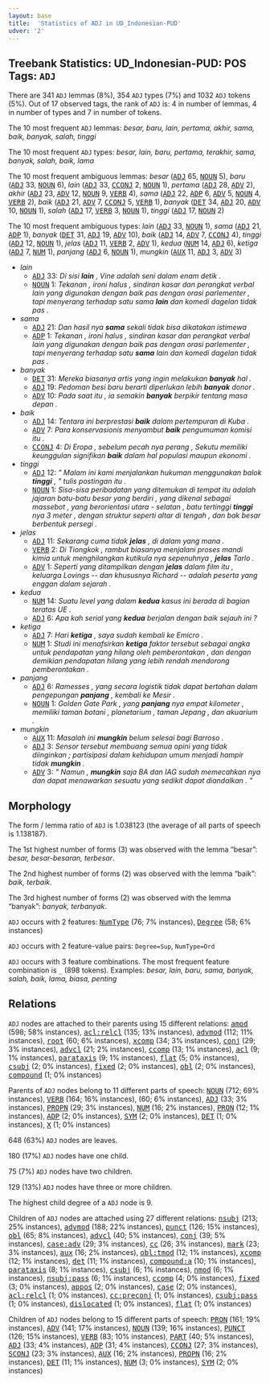 ```yaml
---
layout: base
title:  'Statistics of ADJ in UD_Indonesian-PUD'
udver: '2'
---
```


## Treebank Statistics: UD_Indonesian-PUD: POS Tags: `ADJ`

There are 341 `ADJ` lemmas (8%), 354 `ADJ` types (7%) and 1032 `ADJ` tokens (5%).
Out of 17 observed tags, the rank of `ADJ` is: 4 in number of lemmas, 4 in number of types and 7 in number of tokens.

The 10 most frequent `ADJ` lemmas: <em>besar, baru, lain, pertama, akhir, sama, baik, banyak, salah, tinggi</em>

The 10 most frequent `ADJ` types:  <em>besar, lain, baru, pertama, terakhir, sama, banyak, salah, baik, lama</em>

The 10 most frequent ambiguous lemmas: <em>besar</em> (<tt><a href="id_pud-pos-ADJ.html">ADJ</a></tt> 65, <tt><a href="id_pud-pos-NOUN.html">NOUN</a></tt> 5), <em>baru</em> (<tt><a href="id_pud-pos-ADJ.html">ADJ</a></tt> 33, <tt><a href="id_pud-pos-NOUN.html">NOUN</a></tt> 6), <em>lain</em> (<tt><a href="id_pud-pos-ADJ.html">ADJ</a></tt> 33, <tt><a href="id_pud-pos-CCONJ.html">CCONJ</a></tt> 2, <tt><a href="id_pud-pos-NOUN.html">NOUN</a></tt> 1), <em>pertama</em> (<tt><a href="id_pud-pos-ADJ.html">ADJ</a></tt> 28, <tt><a href="id_pud-pos-ADV.html">ADV</a></tt> 2), <em>akhir</em> (<tt><a href="id_pud-pos-ADJ.html">ADJ</a></tt> 23, <tt><a href="id_pud-pos-ADV.html">ADV</a></tt> 12, <tt><a href="id_pud-pos-NOUN.html">NOUN</a></tt> 9, <tt><a href="id_pud-pos-VERB.html">VERB</a></tt> 4), <em>sama</em> (<tt><a href="id_pud-pos-ADJ.html">ADJ</a></tt> 22, <tt><a href="id_pud-pos-ADP.html">ADP</a></tt> 6, <tt><a href="id_pud-pos-ADV.html">ADV</a></tt> 5, <tt><a href="id_pud-pos-NOUN.html">NOUN</a></tt> 4, <tt><a href="id_pud-pos-VERB.html">VERB</a></tt> 2), <em>baik</em> (<tt><a href="id_pud-pos-ADJ.html">ADJ</a></tt> 21, <tt><a href="id_pud-pos-ADV.html">ADV</a></tt> 7, <tt><a href="id_pud-pos-CCONJ.html">CCONJ</a></tt> 5, <tt><a href="id_pud-pos-VERB.html">VERB</a></tt> 1), <em>banyak</em> (<tt><a href="id_pud-pos-DET.html">DET</a></tt> 34, <tt><a href="id_pud-pos-ADJ.html">ADJ</a></tt> 20, <tt><a href="id_pud-pos-ADV.html">ADV</a></tt> 10, <tt><a href="id_pud-pos-NOUN.html">NOUN</a></tt> 1), <em>salah</em> (<tt><a href="id_pud-pos-ADJ.html">ADJ</a></tt> 17, <tt><a href="id_pud-pos-VERB.html">VERB</a></tt> 3, <tt><a href="id_pud-pos-NOUN.html">NOUN</a></tt> 1), <em>tinggi</em> (<tt><a href="id_pud-pos-ADJ.html">ADJ</a></tt> 17, <tt><a href="id_pud-pos-NOUN.html">NOUN</a></tt> 2)

The 10 most frequent ambiguous types:  <em>lain</em> (<tt><a href="id_pud-pos-ADJ.html">ADJ</a></tt> 33, <tt><a href="id_pud-pos-NOUN.html">NOUN</a></tt> 1), <em>sama</em> (<tt><a href="id_pud-pos-ADJ.html">ADJ</a></tt> 21, <tt><a href="id_pud-pos-ADP.html">ADP</a></tt> 1), <em>banyak</em> (<tt><a href="id_pud-pos-DET.html">DET</a></tt> 31, <tt><a href="id_pud-pos-ADJ.html">ADJ</a></tt> 19, <tt><a href="id_pud-pos-ADV.html">ADV</a></tt> 10), <em>baik</em> (<tt><a href="id_pud-pos-ADJ.html">ADJ</a></tt> 14, <tt><a href="id_pud-pos-ADV.html">ADV</a></tt> 7, <tt><a href="id_pud-pos-CCONJ.html">CCONJ</a></tt> 4), <em>tinggi</em> (<tt><a href="id_pud-pos-ADJ.html">ADJ</a></tt> 12, <tt><a href="id_pud-pos-NOUN.html">NOUN</a></tt> 1), <em>jelas</em> (<tt><a href="id_pud-pos-ADJ.html">ADJ</a></tt> 11, <tt><a href="id_pud-pos-VERB.html">VERB</a></tt> 2, <tt><a href="id_pud-pos-ADV.html">ADV</a></tt> 1), <em>kedua</em> (<tt><a href="id_pud-pos-NUM.html">NUM</a></tt> 14, <tt><a href="id_pud-pos-ADJ.html">ADJ</a></tt> 6), <em>ketiga</em> (<tt><a href="id_pud-pos-ADJ.html">ADJ</a></tt> 7, <tt><a href="id_pud-pos-NUM.html">NUM</a></tt> 1), <em>panjang</em> (<tt><a href="id_pud-pos-ADJ.html">ADJ</a></tt> 6, <tt><a href="id_pud-pos-NOUN.html">NOUN</a></tt> 1), <em>mungkin</em> (<tt><a href="id_pud-pos-AUX.html">AUX</a></tt> 11, <tt><a href="id_pud-pos-ADJ.html">ADJ</a></tt> 3, <tt><a href="id_pud-pos-ADV.html">ADV</a></tt> 3)


* <em>lain</em>
  * <tt><a href="id_pud-pos-ADJ.html">ADJ</a></tt> 33: <em>Di sisi <b>lain</b> , Vine adalah seni dalam enam detik .</em>
  * <tt><a href="id_pud-pos-NOUN.html">NOUN</a></tt> 1: <em>Tekanan , ironi halus , sindiran kasar dan perangkat verbal lain yang digunakan dengan baik pas dengan orasi parlementer , tapi menyerang terhadap satu sama <b>lain</b> dan komedi dagelan tidak pas .</em>
* <em>sama</em>
  * <tt><a href="id_pud-pos-ADJ.html">ADJ</a></tt> 21: <em>Dan hasil nya <b>sama</b> sekali tidak bisa dikatakan istimewa</em>
  * <tt><a href="id_pud-pos-ADP.html">ADP</a></tt> 1: <em>Tekanan , ironi halus , sindiran kasar dan perangkat verbal lain yang digunakan dengan baik pas dengan orasi parlementer , tapi menyerang terhadap satu <b>sama</b> lain dan komedi dagelan tidak pas .</em>
* <em>banyak</em>
  * <tt><a href="id_pud-pos-DET.html">DET</a></tt> 31: <em>Mereka biasanya artis yang ingin melakukan <b>banyak</b> hal .</em>
  * <tt><a href="id_pud-pos-ADJ.html">ADJ</a></tt> 19: <em>Pedoman besi baru berarti diperlukan lebih <b>banyak</b> donor .</em>
  * <tt><a href="id_pud-pos-ADV.html">ADV</a></tt> 10: <em>Pada saat itu , ia semakin <b>banyak</b> berpikir tentang masa depan .</em>
* <em>baik</em>
  * <tt><a href="id_pud-pos-ADJ.html">ADJ</a></tt> 14: <em>Tentara ini berprestasi <b>baik</b> dalam pertempuran di Kuba .</em>
  * <tt><a href="id_pud-pos-ADV.html">ADV</a></tt> 7: <em>Para konservasionis menyambut <b>baik</b> pengumuman komisi itu .</em>
  * <tt><a href="id_pud-pos-CCONJ.html">CCONJ</a></tt> 4: <em>Di Eropa , sebelum pecah nya perang , Sekutu memiliki keunggulan signifikan <b>baik</b> dalam hal populasi maupun ekonomi .</em>
* <em>tinggi</em>
  * <tt><a href="id_pud-pos-ADJ.html">ADJ</a></tt> 12: <em>" Malam ini kami menjalankan hukuman menggunakan balok <b>tinggi</b> , " tulis postingan itu .</em>
  * <tt><a href="id_pud-pos-NOUN.html">NOUN</a></tt> 1: <em>Sisa-sisa peribadatan yang ditemukan di tempat itu adalah jajaran batu-batu besar yang berdiri , yang dikenal sebagai massebot , yang berorientasi utara - selatan , batu tertinggi <b>tinggi</b> nya 3 meter , dengan struktur seperti altar di tengah , dan bak besar berbentuk persegi .</em>
* <em>jelas</em>
  * <tt><a href="id_pud-pos-ADJ.html">ADJ</a></tt> 11: <em>Sekarang cuma tidak <b>jelas</b> , di dalam yang mana .</em>
  * <tt><a href="id_pud-pos-VERB.html">VERB</a></tt> 2: <em>Di Tiongkok , rambut biasanya menjalani proses mandi kimia untuk menghilangkan kutikula nya sepenuhnya , <b>jelas</b> Tarlo .</em>
  * <tt><a href="id_pud-pos-ADV.html">ADV</a></tt> 1: <em>Seperti yang ditampilkan dengan <b>jelas</b> dalam film itu , keluarga Lovings -- dan khususnya Richard -- adalah peserta yang enggan dalam sejarah .</em>
* <em>kedua</em>
  * <tt><a href="id_pud-pos-NUM.html">NUM</a></tt> 14: <em>Suatu level yang dalam <b>kedua</b> kasus ini berada di bagian teratas UE .</em>
  * <tt><a href="id_pud-pos-ADJ.html">ADJ</a></tt> 6: <em>Apa kah serial yang <b>kedua</b> berjalan dengan baik sejauh ini ?</em>
* <em>ketiga</em>
  * <tt><a href="id_pud-pos-ADJ.html">ADJ</a></tt> 7: <em>Hari <b>ketiga</b> , saya sudah kembali ke Emicro .</em>
  * <tt><a href="id_pud-pos-NUM.html">NUM</a></tt> 1: <em>Studi ini menafsirkan <b>ketiga</b> faktor tersebut sebagai angka untuk pendapatan yang hilang oleh pemberontakan , dan dengan demikian pendapatan hilang yang lebih rendah mendorong pemberontakan .</em>
* <em>panjang</em>
  * <tt><a href="id_pud-pos-ADJ.html">ADJ</a></tt> 6: <em>Ramesses , yang secara logistik tidak dapat bertahan dalam pengepungan <b>panjang</b> , kembali ke Mesir .</em>
  * <tt><a href="id_pud-pos-NOUN.html">NOUN</a></tt> 1: <em>Golden Gate Park , yang <b>panjang</b> nya empat kilometer , memiliki taman botani , planetarium , taman Jepang , dan akuarium .</em>
* <em>mungkin</em>
  * <tt><a href="id_pud-pos-AUX.html">AUX</a></tt> 11: <em>Masalah ini <b>mungkin</b> belum selesai bagi Barroso .</em>
  * <tt><a href="id_pud-pos-ADJ.html">ADJ</a></tt> 3: <em>Sensor tersebut membuang semua opini yang tidak diinginkan ; partisipasi dalam kehidupan umum menjadi hampir tidak <b>mungkin</b> .</em>
  * <tt><a href="id_pud-pos-ADV.html">ADV</a></tt> 3: <em>" Namun , <b>mungkin</b> saja BA dan IAG sudah memecahkan nya dan dapat menawarkan sesuatu yang sedikit dapat diandalkan . "</em>

## Morphology

The form / lemma ratio of `ADJ` is 1.038123 (the average of all parts of speech is 1.138187).

The 1st highest number of forms (3) was observed with the lemma “besar”: <em>besar, besar-besaran, terbesar</em>.

The 2nd highest number of forms (2) was observed with the lemma “baik”: <em>baik, terbaik</em>.

The 3rd highest number of forms (2) was observed with the lemma “banyak”: <em>banyak, terbanyak</em>.

`ADJ` occurs with 2 features: <tt><a href="id_pud-feat-NumType.html">NumType</a></tt> (76; 7% instances), <tt><a href="id_pud-feat-Degree.html">Degree</a></tt> (58; 6% instances)

`ADJ` occurs with 2 feature-value pairs: `Degree=Sup`, `NumType=Ord`

`ADJ` occurs with 3 feature combinations.
The most frequent feature combination is `_` (898 tokens).
Examples: <em>besar, lain, baru, sama, banyak, salah, baik, lama, biasa, penting</em>


## Relations

`ADJ` nodes are attached to their parents using 15 different relations: <tt><a href="id_pud-dep-amod.html">amod</a></tt> (598; 58% instances), <tt><a href="id_pud-dep-acl-relcl.html">acl:relcl</a></tt> (135; 13% instances), <tt><a href="id_pud-dep-advmod.html">advmod</a></tt> (112; 11% instances), <tt><a href="id_pud-dep-root.html">root</a></tt> (60; 6% instances), <tt><a href="id_pud-dep-xcomp.html">xcomp</a></tt> (34; 3% instances), <tt><a href="id_pud-dep-conj.html">conj</a></tt> (29; 3% instances), <tt><a href="id_pud-dep-advcl.html">advcl</a></tt> (21; 2% instances), <tt><a href="id_pud-dep-ccomp.html">ccomp</a></tt> (13; 1% instances), <tt><a href="id_pud-dep-acl.html">acl</a></tt> (9; 1% instances), <tt><a href="id_pud-dep-parataxis.html">parataxis</a></tt> (9; 1% instances), <tt><a href="id_pud-dep-flat.html">flat</a></tt> (5; 0% instances), <tt><a href="id_pud-dep-csubj.html">csubj</a></tt> (2; 0% instances), <tt><a href="id_pud-dep-fixed.html">fixed</a></tt> (2; 0% instances), <tt><a href="id_pud-dep-obl.html">obl</a></tt> (2; 0% instances), <tt><a href="id_pud-dep-compound.html">compound</a></tt> (1; 0% instances)

Parents of `ADJ` nodes belong to 11 different parts of speech: <tt><a href="id_pud-pos-NOUN.html">NOUN</a></tt> (712; 69% instances), <tt><a href="id_pud-pos-VERB.html">VERB</a></tt> (164; 16% instances),  (60; 6% instances), <tt><a href="id_pud-pos-ADJ.html">ADJ</a></tt> (33; 3% instances), <tt><a href="id_pud-pos-PROPN.html">PROPN</a></tt> (29; 3% instances), <tt><a href="id_pud-pos-NUM.html">NUM</a></tt> (16; 2% instances), <tt><a href="id_pud-pos-PRON.html">PRON</a></tt> (12; 1% instances), <tt><a href="id_pud-pos-ADP.html">ADP</a></tt> (2; 0% instances), <tt><a href="id_pud-pos-SYM.html">SYM</a></tt> (2; 0% instances), <tt><a href="id_pud-pos-DET.html">DET</a></tt> (1; 0% instances), <tt><a href="id_pud-pos-X.html">X</a></tt> (1; 0% instances)

648 (63%) `ADJ` nodes are leaves.

180 (17%) `ADJ` nodes have one child.

75 (7%) `ADJ` nodes have two children.

129 (13%) `ADJ` nodes have three or more children.

The highest child degree of a `ADJ` node is 9.

Children of `ADJ` nodes are attached using 27 different relations: <tt><a href="id_pud-dep-nsubj.html">nsubj</a></tt> (213; 25% instances), <tt><a href="id_pud-dep-advmod.html">advmod</a></tt> (188; 22% instances), <tt><a href="id_pud-dep-punct.html">punct</a></tt> (126; 15% instances), <tt><a href="id_pud-dep-obl.html">obl</a></tt> (65; 8% instances), <tt><a href="id_pud-dep-advcl.html">advcl</a></tt> (40; 5% instances), <tt><a href="id_pud-dep-conj.html">conj</a></tt> (39; 5% instances), <tt><a href="id_pud-dep-case-adv.html">case:adv</a></tt> (29; 3% instances), <tt><a href="id_pud-dep-cc.html">cc</a></tt> (26; 3% instances), <tt><a href="id_pud-dep-mark.html">mark</a></tt> (23; 3% instances), <tt><a href="id_pud-dep-aux.html">aux</a></tt> (16; 2% instances), <tt><a href="id_pud-dep-obl-tmod.html">obl:tmod</a></tt> (12; 1% instances), <tt><a href="id_pud-dep-xcomp.html">xcomp</a></tt> (12; 1% instances), <tt><a href="id_pud-dep-det.html">det</a></tt> (11; 1% instances), <tt><a href="id_pud-dep-compound-a.html">compound:a</a></tt> (10; 1% instances), <tt><a href="id_pud-dep-parataxis.html">parataxis</a></tt> (8; 1% instances), <tt><a href="id_pud-dep-csubj.html">csubj</a></tt> (6; 1% instances), <tt><a href="id_pud-dep-nmod.html">nmod</a></tt> (6; 1% instances), <tt><a href="id_pud-dep-nsubj-pass.html">nsubj:pass</a></tt> (6; 1% instances), <tt><a href="id_pud-dep-ccomp.html">ccomp</a></tt> (4; 0% instances), <tt><a href="id_pud-dep-fixed.html">fixed</a></tt> (3; 0% instances), <tt><a href="id_pud-dep-appos.html">appos</a></tt> (2; 0% instances), <tt><a href="id_pud-dep-case.html">case</a></tt> (2; 0% instances), <tt><a href="id_pud-dep-acl-relcl.html">acl:relcl</a></tt> (1; 0% instances), <tt><a href="id_pud-dep-cc-preconj.html">cc:preconj</a></tt> (1; 0% instances), <tt><a href="id_pud-dep-csubj-pass.html">csubj:pass</a></tt> (1; 0% instances), <tt><a href="id_pud-dep-dislocated.html">dislocated</a></tt> (1; 0% instances), <tt><a href="id_pud-dep-flat.html">flat</a></tt> (1; 0% instances)

Children of `ADJ` nodes belong to 15 different parts of speech: <tt><a href="id_pud-pos-PRON.html">PRON</a></tt> (161; 19% instances), <tt><a href="id_pud-pos-ADV.html">ADV</a></tt> (141; 17% instances), <tt><a href="id_pud-pos-NOUN.html">NOUN</a></tt> (139; 16% instances), <tt><a href="id_pud-pos-PUNCT.html">PUNCT</a></tt> (126; 15% instances), <tt><a href="id_pud-pos-VERB.html">VERB</a></tt> (83; 10% instances), <tt><a href="id_pud-pos-PART.html">PART</a></tt> (40; 5% instances), <tt><a href="id_pud-pos-ADJ.html">ADJ</a></tt> (33; 4% instances), <tt><a href="id_pud-pos-ADP.html">ADP</a></tt> (31; 4% instances), <tt><a href="id_pud-pos-CCONJ.html">CCONJ</a></tt> (27; 3% instances), <tt><a href="id_pud-pos-SCONJ.html">SCONJ</a></tt> (23; 3% instances), <tt><a href="id_pud-pos-AUX.html">AUX</a></tt> (16; 2% instances), <tt><a href="id_pud-pos-PROPN.html">PROPN</a></tt> (16; 2% instances), <tt><a href="id_pud-pos-DET.html">DET</a></tt> (11; 1% instances), <tt><a href="id_pud-pos-NUM.html">NUM</a></tt> (3; 0% instances), <tt><a href="id_pud-pos-SYM.html">SYM</a></tt> (2; 0% instances)

